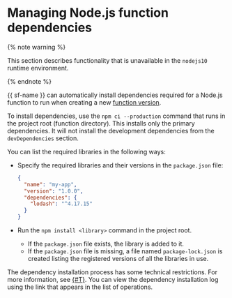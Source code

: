# Managing Node.js function dependencies

{% note warning %}

This section describes functionality that is unavailable in the `nodejs10` runtime environment.

{% endnote %}

{{ sf-name }} can automatically install dependencies required for a Node.js function to run when creating a new [function version](../../operations/function/version-manage.md).

To install dependencies, use the `npm ci --production` command that runs in the project root (function directory). This installs only the primary dependencies. It will not install the development dependencies from the `devDependencies` section.

You can list the required libraries in the following ways:
* Specify the required libraries and their versions in the `package.json` file:

   ```json
   {
     "name": "my-app",
     "version": "1.0.0",
     "dependencies": {
       "lodash": "^4.17.15"
     }
   }
   ```
* Run the `npm install <library>` command in the project root.
   * If the `package.json` file exists, the library is added to it.
   * If the `package.json` file is missing, a file named `package-lock.json` is created listing the registered versions of all the libraries in use.

The dependency installation process has some technical restrictions. For more information, see [{#T}](../../concepts/limits.md). You can view the dependency installation log using the link that appears in the list of operations.
